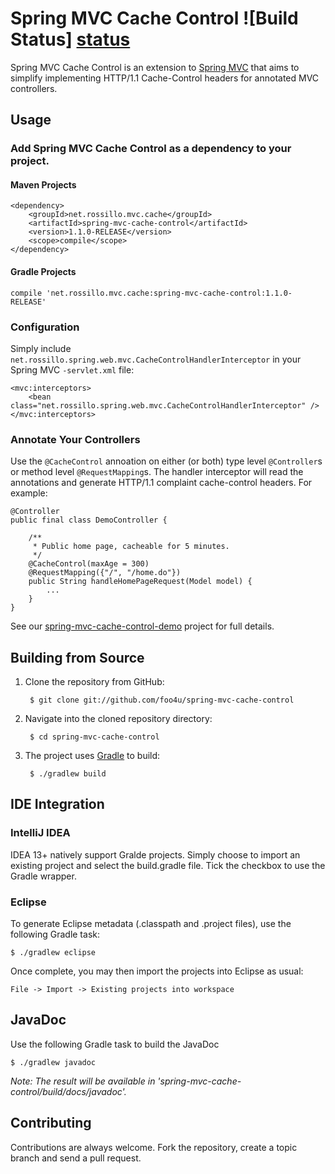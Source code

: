 # Spring MVC Cache Control ![Build Status] [status]

Spring MVC Cache Control is an extension to [Spring MVC][spring_mvc] that aims to simplify implementing HTTP/1.1 Cache-Control headers for annotated MVC controllers.

## Usage

### Add Spring MVC Cache Control as a dependency to your project.

#### Maven Projects

``` 
<dependency>
    <groupId>net.rossillo.mvc.cache</groupId>
    <artifactId>spring-mvc-cache-control</artifactId>
    <version>1.1.0-RELEASE</version>
    <scope>compile</scope>
</dependency>
```

#### Gradle Projects

```
compile 'net.rossillo.mvc.cache:spring-mvc-cache-control:1.1.0-RELEASE'
```

### Configuration

Simply include `net.rossillo.spring.web.mvc.CacheControlHandlerInterceptor` in your Spring MVC `-servlet.xml` file:

```
<mvc:interceptors>
    <bean class="net.rossillo.spring.web.mvc.CacheControlHandlerInterceptor" />
</mvc:interceptors>
````

### Annotate Your Controllers

Use the `@CacheControl` annoation on either (or both) type level `@Controller`s or method level `@RequestMapping`s. The handler interceptor will read the annotations and generate HTTP/1.1 complaint cache-control headers. For example:

```
@Controller
public final class DemoController {

	/**
	 * Public home page, cacheable for 5 minutes.
	 */
	@CacheControl(maxAge = 300)
	@RequestMapping({"/", "/home.do"})
	public String handleHomePageRequest(Model model) {
		...
	}
}
```

See our [spring-mvc-cache-control-demo][demo] project for full details.


## Building from Source

1. Clone the repository from GitHub:

		$ git clone git://github.com/foo4u/spring-mvc-cache-control

2. Navigate into the cloned repository directory:

		$ cd spring-mvc-cache-control

3. The project uses [Gradle][gradle] to build:

		$ ./gradlew build

## IDE Integration

### IntelliJ IDEA

IDEA 13+ natively support Gralde projects. Simply choose to import an existing project and select
the build.gradle file. Tick the checkbox to use the Gradle wrapper.

### Eclipse

To generate Eclipse metadata (.classpath and .project files), use the following Gradle task:

	$ ./gradlew eclipse

Once complete, you may then import the projects into Eclipse as usual:

	File -> Import -> Existing projects into workspace

## JavaDoc

Use the following Gradle task to build the JavaDoc

	$ ./gradlew javadoc
	
_Note: The result will be available in 'spring-mvc-cache-control/build/docs/javadoc'._
	
## Contributing

Contributions are always welcome. Fork the repository, create a topic branch and send a pull request.


[spring_mvc]: http://static.springsource.org/spring/docs/current/spring-framework-reference/html/mvc.html
[gradle]: http://gradle.org/
[demo]: https://github.com/foo4u/spring-mvc-cache-control/blob/master/spring-mvc-cache-control-demo/src/main/java/net/rossillo/spring/web/mvc/demo/DemoController.java
[status]: https://circleci.com/gh/foo4u/spring-mvc-cache-control.png?circle-token=2671c269c8ab085fb58617d58167ffe45bc70aac
